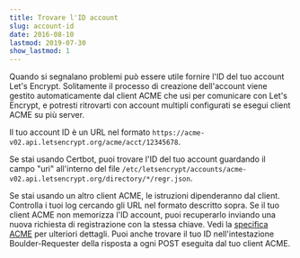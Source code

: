 ```yaml
---
title: Trovare l'ID account
slug: account-id
date: 2016-08-10
lastmod: 2019-07-30
show_lastmod: 1
---
```



Quando si segnalano problemi può essere utile fornire l'ID del tuo account Let's Encrypt. Solitamente il processo di creazione dell'account viene gestito automaticamente dal client ACME che usi per comunicare con Let's Encrypt, e potresti ritrovarti con account multipli configurati se esegui client ACME su più server.

Il tuo account ID è un URL nel formato `https://acme-v02.api.letsencrypt.org/acme/acct/12345678`.

Se stai usando Certbot, puoi trovare l'ID del tuo account guardando il campo "uri" all'interno del file `/etc/letsencrypt/accounts/acme-v02.api.letsencrypt.org/directory/*/regr.json`.

Se stai usando un altro client ACME, le istruzioni dipenderanno dal client. Controlla i tuoi log cercando gli URL nel formato descritto sopra. Se il tuo client ACME non memorizza l'ID account, puoi recuperarlo inviando una nuova richiesta di registrazione con la stessa chiave. Vedi la [specifica ACME](https://tools.ietf.org/html/rfc8555#section-7.3) per ulteriori dettagli. Puoi anche trovare il tuo ID nell'intestazione Boulder-Requester della risposta a ogni POST eseguita dal tuo client ACME.

